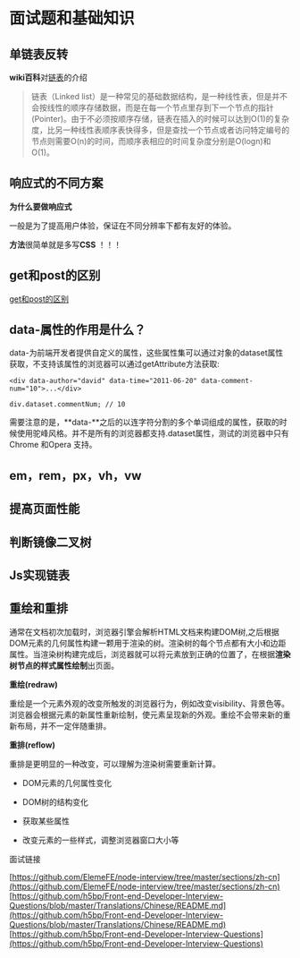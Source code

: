 # 面试题和基础知识

## 单链表反转

**wiki百科**对[链表](https://zh.wikipedia.org/wiki/%E9%93%BE%E8%A1%A8)的介绍

>链表（Linked list）是一种常见的基础数据结构，是一种线性表，但是并不会按线性的顺序存储数据，而是在每一个节点里存到下一个节点的指针(Pointer)。由于不必须按顺序存储，链表在插入的时候可以达到O(1)的复杂度，比另一种线性表顺序表快得多，但是查找一个节点或者访问特定编号的节点则需要O(n)的时间，而顺序表相应的时间复杂度分别是O(logn)和O(1)。

## 响应式的不同方案

**为什么要做响应式**

一般是为了提高用户体验，保证在不同分辨率下都有友好的体验。

**方法**很简单就是多写**CSS** ！！！


## get和post的区别
  [get和post的区别](https://github.com/gaozhidong/everyday-study/blob/master/038-day/GET%E5%92%8CPOST%E7%9A%84%E5%8C%BA%E5%88%AB.md)

## data-属性的作用是什么？
data-为前端开发者提供自定义的属性，这些属性集可以通过对象的dataset属性获取，不支持该属性的浏览器可以通过getAttribute方法获取:
```
<div data-author="david" data-time="2011-06-20" data-comment-num="10">...</div>

div.dataset.commentNum; // 10
```
需要注意的是，**data-**之后的以连字符分割的多个单词组成的属性，获取的时候使用驼峰风格。并不是所有的浏览器都支持.dataset属性，测试的浏览器中只有Chrome 和Opera 支持。

## em，rem，px，vh，vw

## 提高页面性能

## 判断镜像二叉树

## Js实现链表

## 重绘和重排


通常在文档初次加载时，浏览器引擎会解析HTML文档来构建DOM树,之后根据DOM元素的几何属性构建一颗用于渲染的树。渲染树的每个节点都有大小和边距属性。当渲染树构建完成后，浏览器就可以将元素放到正确的位置了，在根据**渲染树节点的样式属性绘制**出页面。

**重绘(redraw)**

重绘是一个元素外观的改变所触发的浏览器行为，例如改变visibility、背景色等。浏览器会根据元素的新属性重新绘制，使元素呈现新的外观。重绘不会带来新的重新布局，并不一定伴随重排。

**重排(reflow)**

重排是更明显的一种改变，可以理解为渲染树需要重新计算。

* DOM元素的几何属性变化

* DOM树的结构变化

* 获取某些属性

* 改变元素的一些样式，调整浏览器窗口大小等


面试链接

[https://github.com/ElemeFE/node-interview/tree/master/sections/zh-cn](https://github.com/ElemeFE/node-interview/tree/master/sections/zh-cn)
[https://github.com/h5bp/Front-end-Developer-Interview-Questions/blob/master/Translations/Chinese/README.md](https://github.com/h5bp/Front-end-Developer-Interview-Questions/blob/master/Translations/Chinese/README.md)
[https://github.com/h5bp/Front-end-Developer-Interview-Questions](https://github.com/h5bp/Front-end-Developer-Interview-Questions)


